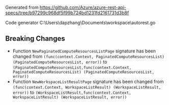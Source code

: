 
Generated from https://github.com/Azure/azure-rest-api-specs/tree/b97299c968df5f99b724bd1231fd2161731d3b8f

Code generator C:\Users\dapzhang\Documents\workspace\autorest.go

## Breaking Changes

- Function `NewPaginatedComputeResourcesListPage` signature has been changed from `(func(context.Context, PaginatedComputeResourcesList) (PaginatedComputeResourcesList, error))` to `(PaginatedComputeResourcesList,func(context.Context, PaginatedComputeResourcesList) (PaginatedComputeResourcesList, error))`
- Function `NewWorkspaceListResultPage` signature has been changed from `(func(context.Context, WorkspaceListResult) (WorkspaceListResult, error))` to `(WorkspaceListResult,func(context.Context, WorkspaceListResult) (WorkspaceListResult, error))`

